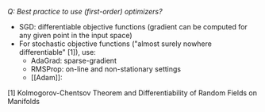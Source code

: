 *Q: Best practice to use (first-order) optimizers?*
- SGD: differentiable objective functions (gradient can be computed for any given point in the input space)
- For stochastic objective functions ("almost surely nowhere differentiable" [1]), use:
	- AdaGrad: sparse-gradient
	- RMSProp: on-line and non-stationary settings
	- [[Adam]]:


[1] Kolmogorov-Chentsov Theorem and Differentiability of Random Fields on Manifolds